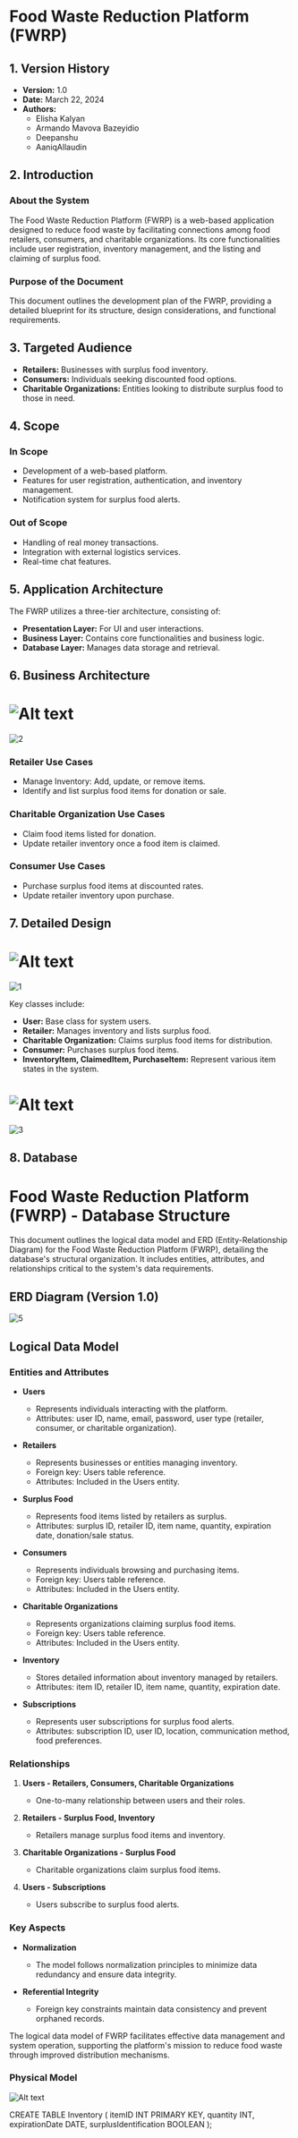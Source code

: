 # Food Waste Reduction Platform (FWRP)

## 1. Version History

- **Version:** 1.0
- **Date:** March 22, 2024
- **Authors:**
  - Elisha Kalyan
  - Armando Mavova Bazeyidio
  - Deepanshu
  - AaniqAllaudin

## 2. Introduction

### About the System

The Food Waste Reduction Platform (FWRP) is a web-based application designed to reduce food waste by facilitating connections among food retailers, consumers, and charitable organizations. Its core functionalities include user registration, inventory management, and the listing and claiming of surplus food.

### Purpose of the Document

This document outlines the development plan of the FWRP, providing a detailed blueprint for its structure, design considerations, and functional requirements.

## 3. Targeted Audience

- **Retailers:** Businesses with surplus food inventory.
- **Consumers:** Individuals seeking discounted food options.
- **Charitable Organizations:** Entities looking to distribute surplus food to those in need.

## 4. Scope

### In Scope

- Development of a web-based platform.
- Features for user registration, authentication, and inventory management.
- Notification system for surplus food alerts.

### Out of Scope

- Handling of real money transactions.
- Integration with external logistics services.
- Real-time chat features.

## 5. Application Architecture

The FWRP utilizes a three-tier architecture, consisting of:
- **Presentation Layer:** For UI and user interactions.
- **Business Layer:** Contains core functionalities and business logic.
- **Database Layer:** Manages data storage and retrieval.

## 6. Business Architecture

![Alt text](https://github.com/Elisha-777/FINAL-PROJECT-CST-8288-/blob/master/2.png?raw=true "Optional title")
=======

![2](https://github.com/Elisha-777/FINAL-PROJECT-CST-8288-/assets/156712128/4f258830-2d23-4e4e-a279-c855b3bf98e0)


### Retailer Use Cases

- Manage Inventory: Add, update, or remove items.
- Identify and list surplus food items for donation or sale.

### Charitable Organization Use Cases

- Claim food items listed for donation.
- Update retailer inventory once a food item is claimed.

### Consumer Use Cases

- Purchase surplus food items at discounted rates.
- Update retailer inventory upon purchase.

## 7. Detailed Design

![Alt text](https://github.com/Elisha-777/FINAL-PROJECT-CST-8288-/blob/master/1.jpg?raw=true "Optional title")
=======

![1](https://github.com/Elisha-777/FINAL-PROJECT-CST-8288-/assets/156712128/45d5d96a-573b-4e16-8905-cb89d5f47825)


Key classes include:
- **User:** Base class for system users.
- **Retailer:** Manages inventory and lists surplus food.
- **Charitable Organization:** Claims surplus food items for distribution.
- **Consumer:** Purchases surplus food items.
- **InventoryItem, ClaimedItem, PurchaseItem:** Represent various item states in the system.

![Alt text](https://github.com/Elisha-777/FINAL-PROJECT-CST-8288-/blob/master/3.png?raw=true "Optional title" )
=======

![3](https://github.com/Elisha-777/FINAL-PROJECT-CST-8288-/assets/156712128/e744204e-28cf-4871-9148-b96fd370de04)


## 8. Database

# Food Waste Reduction Platform (FWRP) - Database Structure

This document outlines the logical data model and ERD (Entity-Relationship Diagram) for the Food Waste Reduction Platform (FWRP), detailing the database's structural organization. It includes entities, attributes, and relationships critical to the system's data requirements.

## ERD Diagram (Version 1.0)

![5](https://github.com/Elisha-777/FINAL-PROJECT-CST-8288-/assets/156712128/1ed5ce61-a27f-4c6e-8538-7c5d00962b8a)

## Logical Data Model

### Entities and Attributes

- **Users**
  - Represents individuals interacting with the platform.
  - Attributes: user ID, name, email, password, user type (retailer, consumer, or charitable organization).

- **Retailers**
  - Represents businesses or entities managing inventory.
  - Foreign key: Users table reference.
  - Attributes: Included in the Users entity.

- **Surplus Food**
  - Represents food items listed by retailers as surplus.
  - Attributes: surplus ID, retailer ID, item name, quantity, expiration date, donation/sale status.

- **Consumers**
  - Represents individuals browsing and purchasing items.
  - Foreign key: Users table reference.
  - Attributes: Included in the Users entity.

- **Charitable Organizations**
  - Represents organizations claiming surplus food items.
  - Foreign key: Users table reference.
  - Attributes: Included in the Users entity.

- **Inventory**
  - Stores detailed information about inventory managed by retailers.
  - Attributes: item ID, retailer ID, item name, quantity, expiration date.

- **Subscriptions**
  - Represents user subscriptions for surplus food alerts.
  - Attributes: subscription ID, user ID, location, communication method, food preferences.

### Relationships

1. **Users - Retailers, Consumers, Charitable Organizations**
   - One-to-many relationship between users and their roles.

2. **Retailers - Surplus Food, Inventory**
   - Retailers manage surplus food items and inventory.

3. **Charitable Organizations - Surplus Food**
   - Charitable organizations claim surplus food items.

4. **Users - Subscriptions**
   - Users subscribe to surplus food alerts.

### Key Aspects

- **Normalization**
  - The model follows normalization principles to minimize data redundancy and ensure data integrity.

- **Referential Integrity**
  - Foreign key constraints maintain data consistency and prevent orphaned records.

The logical data model of FWRP facilitates effective data management and system operation, supporting the platform's mission to reduce food waste through improved distribution mechanisms.


### Physical Model
![Alt text](https://github.com/Elisha-777/FINAL-PROJECT-CST-8288-/blob/master/5.png?raw=true "Optional title")




CREATE TABLE Inventory (
    itemID INT PRIMARY KEY,
    quantity INT,
    expirationDate DATE,
    surplusIdentification BOOLEAN
);
